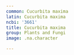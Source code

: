 ```yaml
---
common: Cucurbita maxima
latin: Cucurbita maxima
ncbi: '3661'
title: Cucurbita maxima
group: Plants and Fungi
image: .na.character

---
```

